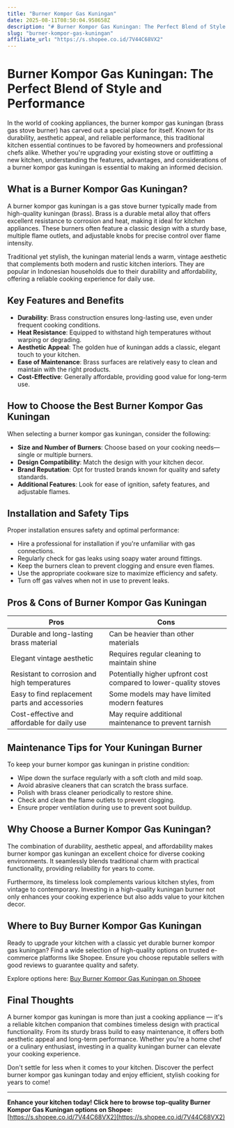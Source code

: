 ```yaml
---
title: "Burner Kompor Gas Kuningan"
date: 2025-08-11T08:50:04.958658Z
description: "# Burner Kompor Gas Kuningan: The Perfect Blend of Style and Performance..."
slug: "burner-kompor-gas-kuningan"
affiliate_url: "https://s.shopee.co.id/7V44C68VX2"
---
```

# Burner Kompor Gas Kuningan: The Perfect Blend of Style and Performance

In the world of cooking appliances, the burner kompor gas kuningan (brass gas stove burner) has carved out a special place for itself. Known for its durability, aesthetic appeal, and reliable performance, this traditional kitchen essential continues to be favored by homeowners and professional chefs alike. Whether you're upgrading your existing stove or outfitting a new kitchen, understanding the features, advantages, and considerations of a burner kompor gas kuningan is essential to making an informed decision.

## What is a Burner Kompor Gas Kuningan?

A burner kompor gas kuningan is a gas stove burner typically made from high-quality kuningan (brass). Brass is a durable metal alloy that offers excellent resistance to corrosion and heat, making it ideal for kitchen appliances. These burners often feature a classic design with a sturdy base, multiple flame outlets, and adjustable knobs for precise control over flame intensity.

Traditional yet stylish, the kuningan material lends a warm, vintage aesthetic that complements both modern and rustic kitchen interiors. They are popular in Indonesian households due to their durability and affordability, offering a reliable cooking experience for daily use.

## Key Features and Benefits

- **Durability**: Brass construction ensures long-lasting use, even under frequent cooking conditions.
- **Heat Resistance**: Equipped to withstand high temperatures without warping or degrading.
- **Aesthetic Appeal**: The golden hue of kuningan adds a classic, elegant touch to your kitchen.
- **Ease of Maintenance**: Brass surfaces are relatively easy to clean and maintain with the right products.
- **Cost-Effective**: Generally affordable, providing good value for long-term use.

## How to Choose the Best Burner Kompor Gas Kuningan

When selecting a burner kompor gas kuningan, consider the following:

- **Size and Number of Burners**: Choose based on your cooking needs—single or multiple burners.
- **Design Compatibility**: Match the design with your kitchen decor.
- **Brand Reputation**: Opt for trusted brands known for quality and safety standards.
- **Additional Features**: Look for ease of ignition, safety features, and adjustable flames.

## Installation and Safety Tips

Proper installation ensures safety and optimal performance:

- Hire a professional for installation if you're unfamiliar with gas connections.
- Regularly check for gas leaks using soapy water around fittings.
- Keep the burners clean to prevent clogging and ensure even flames.
- Use the appropriate cookware size to maximize efficiency and safety.
- Turn off gas valves when not in use to prevent leaks.

## Pros & Cons of Burner Kompor Gas Kuningan

| Pros                                              | Cons                                              |
|--------------------------------------------------|--------------------------------------------------|
| Durable and long-lasting brass material       | Can be heavier than other materials             |
| Elegant vintage aesthetic                     |Requires regular cleaning to maintain shine   |
| Resistant to corrosion and high temperatures | Potentially higher upfront cost compared to lower-quality stoves |
| Easy to find replacement parts and accessories| Some models may have limited modern features  |
| Cost-effective and affordable for daily use | May require additional maintenance to prevent tarnish |

## Maintenance Tips for Your Kuningan Burner

To keep your burner kompor gas kuningan in pristine condition:

- Wipe down the surface regularly with a soft cloth and mild soap.
- Avoid abrasive cleaners that can scratch the brass surface.
- Polish with brass cleaner periodically to restore shine.
- Check and clean the flame outlets to prevent clogging.
- Ensure proper ventilation during use to prevent soot buildup.

## Why Choose a Burner Kompor Gas Kuningan?

The combination of durability, aesthetic appeal, and affordability makes burner kompor gas kuningan an excellent choice for diverse cooking environments. It seamlessly blends traditional charm with practical functionality, providing reliability for years to come.

Furthermore, its timeless look complements various kitchen styles, from vintage to contemporary. Investing in a high-quality kuningan burner not only enhances your cooking experience but also adds value to your kitchen decor.

## Where to Buy Burner Kompor Gas Kuningan

Ready to upgrade your kitchen with a classic yet durable burner kompor gas kuningan? Find a wide selection of high-quality options on trusted e-commerce platforms like Shopee. Ensure you choose reputable sellers with good reviews to guarantee quality and safety.

Explore options here: [Buy Burner Kompor Gas Kuningan on Shopee](https://s.shopee.co.id/7V44C68VX2)

## Final Thoughts

A burner kompor gas kuningan is more than just a cooking appliance — it's a reliable kitchen companion that combines timeless design with practical functionality. From its sturdy brass build to easy maintenance, it offers both aesthetic appeal and long-term performance. Whether you're a home chef or a culinary enthusiast, investing in a quality kuningan burner can elevate your cooking experience.

Don't settle for less when it comes to your kitchen. Discover the perfect burner kompor gas kuningan today and enjoy efficient, stylish cooking for years to come!

---

**Enhance your kitchen today! Click here to browse top-quality Burner Kompor Gas Kuningan options on Shopee:** [https://s.shopee.co.id/7V44C68VX2](https://s.shopee.co.id/7V44C68VX2)